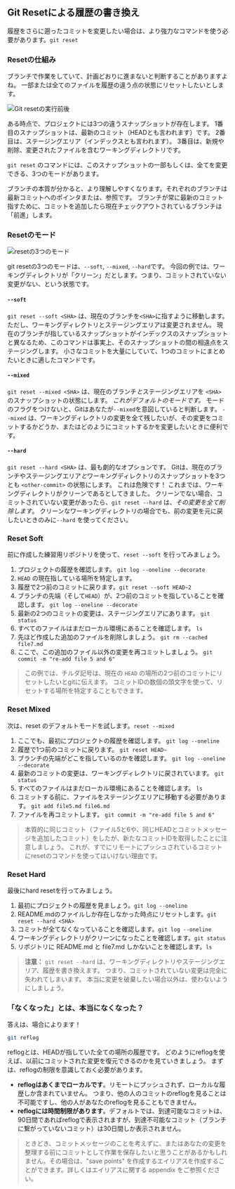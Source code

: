 ## Git Resetによる履歴の書き換え

履歴をさらに遡ったコミットを変更したい場合は、より強力なコマンドを使う必要があります。`git reset`

### Resetの仕組み

ブランチで作業をしていて、計画どおりに進まないと判断することがありますよね。 一部または全てのファイルを履歴の違う点の状態にリセットしたいとします。

![Git resetの実行前後](../img/reset-visual.png)

ある時点で、プロジェクトには3つの違うスナップショットが存在します。 1番目のスナップショットは、最新のコミット（HEADとも言われます）です。 2番目は、ステージングエリア（インデックスとも言われます）。 3番目は、新規や削除、変更されたファイルを含むワーキングディレクトリです。

`git reset` のコマンドには、このスナップショットの一部もしくは、全てを変更できる、3つのモードがあります。

ブランチの本質が分かると、より理解しやすくなります。それぞれのブランチは最新コミットへのポインタまたは、参照です。 ブランチが常に最新のコミット指すために、コミットを追加したら現在チェックアウトされているブランチは「前進」します。

### Resetのモード

![resetの3つのモード](../img/reset-modes.png)

git resetの3つのモードは、`--soft`, `--mixed`, `--hard`です。 今回の例では、ワーキングディレクトリが「クリーン」だとします。つまり、コミットされていない変更がない、という状態です。

#### `--soft`

`git reset --soft <SHA>` は、現在のブランチを`<SHA>`に指すように移動します。 ただし、ワーキングディレクトリとステージングエリアは変更されません。 現在のブランチが指しているスナップショットがインデックスのスナップショットと異なるため、このコマンドは事実上、そのスナップショットの間の相違点をステージングします。 小さなコミットを大量にしていて、1つのコミットにまとめたいときに適したコマンドです。

#### `--mixed`

`git reset --mixed <SHA>` は、現在のブランチ*と*ステージングエリアを `<SHA>` のスナップショットの状態にします。 *これがデフォルトのモードです。* モードのフラグをつけないと、Gitはあなたが`--mixed`を意図していると判断します。 `--mixed` は、ワーキングディレクトリの変更を全て残したいが、その変更をコミットするかどうか、またはどのようにコミットするかを変更したいときに便利です。

#### `--hard`

`git reset --hard <SHA>` は、最も劇的なオプションです。 Gitは、現在のブランチやステージングエリア*と*ワーキングディレクトリのスナップショットを3つとも `<other-commit>` の状態にします。 これは危険です！ これまでは、ワーキングディレクトリがクリーンであるとしてきました。 クリーンでない場合、コミットされていない変更があったら、`git reset --hard` は、*その変更を全て削除します*。 クリーンなワーキングディレクトリの場合でも、前の変更を元に戻したいときのみに`--hard` を使ってください。

### Reset Soft

前に作成した練習用リポジトリを使って、`reset --soft` を行ってみましょう。

1. プロジェクトの履歴を確認します。 `git log --oneline --decorate`
1. `HEAD` の現在指している場所を特定します。
1. 履歴で2つ前のコミットに戻ります。`git reset --soft HEAD~2`
1. ブランチの先端（そして`HEAD`）が、2つ前のコミットを指していることを確認します。 `git log --oneline --decorate`
1. 最新の2つのコミットの変更は、ステージングエリアにあります。 `git status`
1. すべてのファイルはまだローカル環境にあることを確認します。 `ls`
1. 先ほど作成した追加のファイルを削除しましょう。 `git rm --cached file7.md`
1. ここで、この追加のファイル以外の変更を再コミットしましょう。 `git commit -m "re-add file 5 and 6"`

> この例では、チルダ記号は、現在の `HEAD` の場所の2つ前のコミットにリセットしたいとgitに伝えます。 コミットIDの数個の頭文字を使って、リセットする場所を特定することもできます。

### Reset Mixed

次は、reset のデフォルトモードを試します。`reset --mixed`

1. ここでも、最初にプロジェクトの履歴を確認します。 `git log --oneline`
1. 履歴で1つ前のコミットに戻ります。 `git reset HEAD~`
1. ブランチの先端がどこを指しているのかを確認します。 `git log --oneline --decorate`
1. 最新のコミットの変更は、ワーキングディレクトリに戻されています。 `git status`
1. すべてのファイルはまだローカル環境にあることを確認します。 `ls`
1. コミットする前に、ファイルをステージングエリアに移動する必要があります。 `git add file5.md file6.md`
1. ファイルを再コミットします。 `git commit -m "re-add file 5 and 6"`

> 本質的に同じコミット（ファイル5と6や、同じHEADとコミットメッセージを追加したコミット）をしたが、新たなコミットIDを取得したことに注意しましょう。 これが、すでにリモートにプッシュされているコミットにresetのコマンドを使ってはいけない理由です。

### Reset Hard

最後にhard resetを行ってみましょう。

1. 最初にプロジェクトの履歴を見ましょう。`git log --oneline`
2. README.mdのファイルしか存在しなかった時点にリセットします。`git reset --hard <SHA>`
3. コミットが全てなくなっていることを確認します。`git log --oneline`
4. ワーキングディレクトリがクリーンになったことを確認します。`git status`
5. リポジトリに README.md と file7.md しかないことを確認します。`ls`

> **注意：** `git reset --hard` は、ワーキングディレクトリやステージングエリア、履歴を書き換えます。 つまり、コミットされていない変更は完全に失われてしまいます。 本当に変更を破棄したい場合以外は、使わないようにしましょう。

### 「なくなった」とは、本当になくなった？

答えは、場合によります！

```sh
git reflog
```

reflogとは、HEADが指していた全ての場所の履歴です。 どのようにreflogを使えば、以前にコミットされた変更を復元できるのかを見ていきましょう。 まずは、reflogの制限を意識しておく必要があります。

- **reflogはあくまでローカルです**。リモートにプッシュされず、ローカルな履歴しか含まれていません。 つまり、他の人のコミットのreflogを見ることは不可能ですし、他の人があなたのreflogを見ることもできません。
- **reflogには時間制限があります**。デフォルトでは、到達可能なコミットは、90日間であればreflogで表示されますが、到達不可能なコミット（ブランチに繋がっていないコミット）は30日間しか表示されません。

> ときどき、コミットメッセージのことを考えずに、またはあなたの変更を整理する前にコミットとして作業を保存したいと思うことがあるかもしれません。その場合は、"save points" を作成するエイリアスを作成することができます。詳しくはエイリアスに関する appendix をご参照ください。
